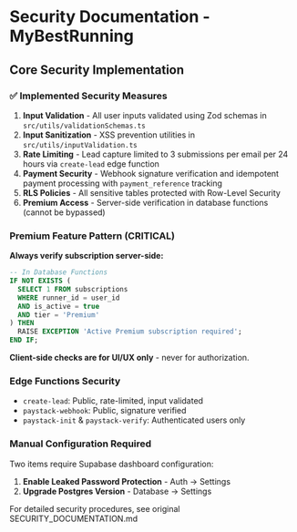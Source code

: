 # Security Documentation - MyBestRunning

## Core Security Implementation

### ✅ Implemented Security Measures

1. **Input Validation** - All user inputs validated using Zod schemas in `src/utils/validationSchemas.ts`
2. **Input Sanitization** - XSS prevention utilities in `src/utils/inputValidation.ts`
3. **Rate Limiting** - Lead capture limited to 3 submissions per email per 24 hours via `create-lead` edge function
4. **Payment Security** - Webhook signature verification and idempotent payment processing with `payment_reference` tracking
5. **RLS Policies** - All sensitive tables protected with Row-Level Security
6. **Premium Access** - Server-side verification in database functions (cannot be bypassed)

### Premium Feature Pattern (CRITICAL)

**Always verify subscription server-side:**

```sql
-- In Database Functions
IF NOT EXISTS (
  SELECT 1 FROM subscriptions 
  WHERE runner_id = user_id 
  AND is_active = true 
  AND tier = 'Premium'
) THEN
  RAISE EXCEPTION 'Active Premium subscription required';
END IF;
```

**Client-side checks are for UI/UX only** - never for authorization.

### Edge Functions Security

- `create-lead`: Public, rate-limited, input validated
- `paystack-webhook`: Public, signature verified
- `paystack-init` & `paystack-verify`: Authenticated users only

### Manual Configuration Required

Two items require Supabase dashboard configuration:
1. **Enable Leaked Password Protection** - Auth → Settings
2. **Upgrade Postgres Version** - Database → Settings

For detailed security procedures, see original SECURITY_DOCUMENTATION.md
